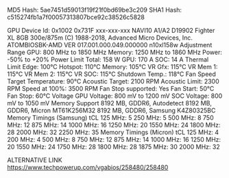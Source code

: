 MD5 Hash:	5ae7451d59013f19f21f0bd69be3c209
SHA1 Hash:	c515274fb1a7f00057313807bce92c38526c5828

GPU Device Id: 0x1002 0x731F
xxx-xxx-xxx
NAVI10 A1/A2 D19902 Fighter XL 8GB 300e/875m
(C) 1988-2018, Advanced Micro Devices, Inc.
ATOMBIOSBK-AMD VER 017.001.000.049.000000
n10xl158w
Adjustment Range
  GPU: 800 MHz to 1850 MHz
  Memory: 1250 MHz to 1860 MHz
  Power: -50% to +20%
Power Limit
  Total: 158 W
  GPU: 170 A
  SOC: 14 A
Thermal Limit
  Edge: 100°C
  Hotspot: 110°C
  Memory: 105°C
  VR Gfx: 115°C
  VR Mem 1: 115°C
  VR Mem 2: 115°C
  VR SOC: 115°C
  Shutdown Temp.: 118°C
Fan Speed
  Target Temperature: 90°C
  Acoustic Target: 2100 RPM
  Acoustic Limit: 2300 RPM
  Speed at 100%: 3500 RPM
  Fan Stop supported: Yes
  Fan Start: 50°C
  Fan Stop: 60°C
Voltage
  GPU Voltage: 800 mV to 1200 mV
  SOC Voltage: 800 mV to 1050 mV
Memory Support
  8192 MB, GDDR6, Autodetect 
  8192 MB, GDDR6, Micron MT61K256M32
  8192 MB, GDDR6, Samsung K4Z80325BC
Memory Timings (Samsung)
  tCL
  125 MHz: 5
  250 MHz: 5
  500 MHz: 8
  750 MHz: 12
  875 MHz: 14
  1000 MHz: 16
  1250 MHz: 20
  1550 MHz: 24
  1800 MHz: 28
  2000 MHz: 32
  2250 MHz: 35
Memory Timings (Micron)
  tCL
  125 MHz: 4
  200 MHz: 4
  500 MHz: 8
  750 MHz: 12
  875 MHz: 14
  1000 MHz: 16
  1250 MHz: 20
  1550 MHz: 24
  1750 MHz: 28
  1800 MHz: 28
  1875 MHz: 30
  2000 MHz: 32



  ALTERNATIVE LINK 
  https://www.techpowerup.com/vgabios/258480/258480
